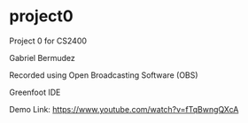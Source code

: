 # project0
Project 0 for CS2400

Gabriel Bermudez

Recorded using Open Broadcasting Software (OBS)

Greenfoot IDE

Demo Link: https://www.youtube.com/watch?v=fTqBwngQXcA
